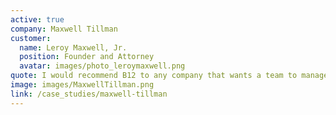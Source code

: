 ```yaml
---
active: true
company: Maxwell Tillman
customer:
  name: Leroy Maxwell, Jr.
  position: Founder and Attorney
  avatar: images/photo_leroymaxwell.png
quote: I would recommend B12 to any company that wants a team to manage and grow their website while they focus on growing the business. With B12, founders can be rest assured that their website is in good hands and, more importantly, prove its value and ROI.
image: images/MaxwellTillman.png
link: /case_studies/maxwell-tillman
---
```

